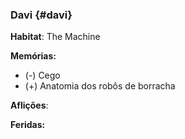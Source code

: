 ### Davi {#davi}

**Habitat**: The Machine

**Memórias:**
- (-) Cego
- (+) Anatomia dos robôs de borracha

**Aflições**:


**Feridas:**
